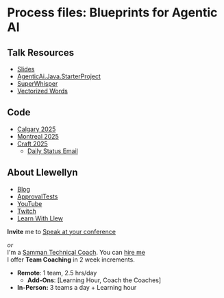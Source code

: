 # Process files: Blueprints for Agentic AI

## Talk Resources

* [Slides](https://github.com/isidore/Talks/raw/master/Slides/Agentic%20AI%20and%20process%20files.pptx)
* [AgenticAi.Java.StarterProject](https://github.com/LearnWithLlew/AgenticAi.Java.StarterProject)
* [SuperWhisper](https://superwhisper.com/)
* [Vectorized Words](https://www.youtube.com/shorts/FJtFZwbvkI4)

## Code
* [Calgary 2025](https://github.com/LearnWithLlew/AgenticAi.Java.StarterProject/tree/calgary-2025)
* [Montreal 2025](https://github.com/LearnWithLlew/AgenticAi.Java.StarterProject/blob/Montreal-2025/src/docs/data_scema.md) 
* [Craft 2025](https://github.com/LearnWithLlew/AgenticAi.Java.StarterProject/tree/craft-2025)
   *   [Daily Status Email](https://github.com/LearnWithLlew/AgenticAi.Java.StarterProject/blob/craft-2025/docs/2025-05-29.CraftTalk.md)
 


## About Llewellyn<!-- include: llewellyn.md -->

* [Blog](https://llewellynfalco.blogspot.com/)
* [ApprovalTests](https://github.com/approvals/)
* [YouTube](https://www.youtube.com/user/isidoreus/videos)
* [Twitch](https://www.twitch.tv/llewellynfalco)
* [Learn With Llew](https://github.com/LearnWithLlew)

**Invite** me to [Speak at your conference](Speaking_at_conferences.md)

*or*  
I'm a [Samman Technical Coach](https://sammancoaching.org/). You can [hire me](http://llewellynfalco.blogspot.com/p/hire-me.html)  
I offer **Team Coaching** in 2 week increments.
* **Remote**: 1 team, 2.5 hrs/day  
    * **Add-Ons**: [Learning Hour, Coach the Coaches]
* **In-Person:**  3 teams a day + Learning hour

<!-- endInclude -->
